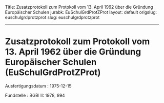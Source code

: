 Title: Zusatzprotokoll zum Protokoll vom 13. April 1962 über die Gründung Europäischer
  Schulen
jurabk: EuSchulGrdProtZProt
layout: default
origslug: euschulgrdprotzprot
slug: euschulgrdprotzprot

---

# Zusatzprotokoll zum Protokoll vom 13. April 1962 über die Gründung Europäischer Schulen (EuSchulGrdProtZProt)

Ausfertigungsdatum
:   1975-12-15

Fundstelle
:   BGBl II: 1978, 994

